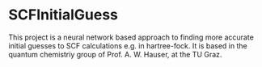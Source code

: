 # SCFInitialGuess
This project is a neural network based approach to finding more accurate initial guesses to SCF calculations e.g. in hartree-fock.
It is based in the quantum chemistriy group of Prof. A. W. Hauser, at the TU Graz.
